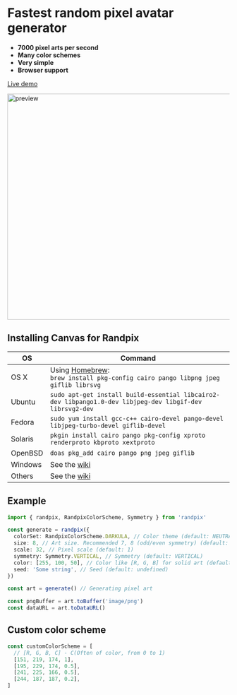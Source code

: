 # Fastest random pixel avatar generator

- **7000 pixel arts per second**
- **Many color schemes**
- **Very simple**
- **Browser support**

[Live demo](https://randpix-demo.vercel.app/)

<img alt='preview' width="512" height="512" src="https://i.imgur.com/rN8SQC1.png">

## Installing Canvas for Randpix
| OS      | Command                                                                                                  |
|---------|----------------------------------------------------------------------------------------------------------|
| OS X    | Using [Homebrew](https://brew.sh/):<br/>`brew install pkg-config cairo pango libpng jpeg giflib librsvg` |
| Ubuntu  | `sudo apt-get install build-essential libcairo2-dev libpango1.0-dev libjpeg-dev libgif-dev librsvg2-dev` |
| Fedora  | `sudo yum install gcc-c++ cairo-devel pango-devel libjpeg-turbo-devel giflib-devel`                      |
| Solaris | `pkgin install cairo pango pkg-config xproto renderproto kbproto xextproto`                              |
| OpenBSD | `doas pkg_add cairo pango png jpeg giflib`                                                               |
| Windows | See the [wiki](https://github.com/Automattic/node-canvas/wiki/Installation:-Windows)                     |
| Others  | See the [wiki](https://github.com/Automattic/node-canvas/wiki)                                           |

## Example

```ts
import { randpix, RandpixColorScheme, Symmetry } from 'randpix'

const generate = randpix({
  colorSet: RandpixColorScheme.DARKULA, // Color theme (default: NEUTRAL)
  size: 8, // Art size. Recommended 7, 8 (odd/even symmetry) (default: 8)
  scale: 32, // Pixel scale (default: 1)
  symmetry: Symmetry.VERTICAL, // Symmetry (default: VERTICAL)
  color: [255, 100, 50], // Color like [R, G, B] for solid art (default: undefined),
  seed: 'Some string', // Seed (default: undefined)
})

const art = generate() // Generating pixel art

const pngBuffer = art.toBuffer('image/png')
const dataURL = art.toDataURL()
```

## Custom color scheme

```ts
const customColorScheme = [
  // [R, G, B, C] - C(Often of color, from 0 to 1)
  [151, 219, 174, 1],
  [195, 229, 174, 0.5],
  [241, 225, 166, 0.5],
  [244, 187, 187, 0.2],
]
```

